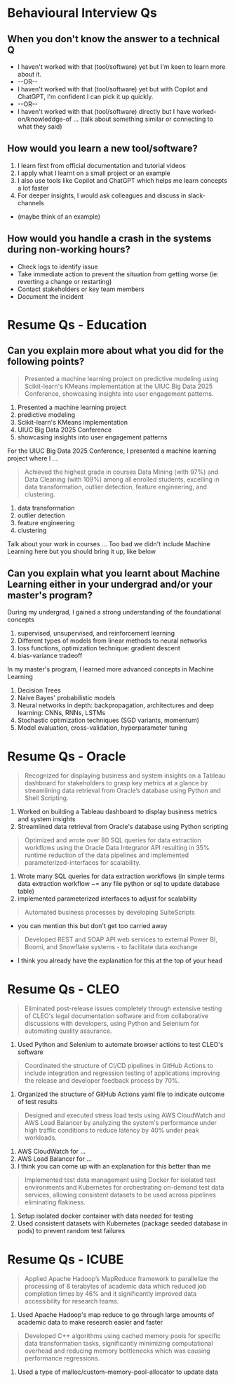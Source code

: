 # Behavioural Interview Qs

## When you don't know the answer to a technical Q

- I haven't worked with that (tool/software) yet but I'm keen to learn more about it.
- --OR--
- I haven't worked with that (tool/software) yet but with Copilot and ChatGPT, I'm confident I can pick it up quickly.
- --OR--
- I haven't worked with that (tool/software) directly but I have worked-on/knowleddge-of ... (talk about something similar or connecting to what they said)

## How would you learn a new tool/software?

1. I learn first from official documentation and tutorial videos
2. I apply what I learnt on a small project or an example
3. I also use tools like Copilot and ChatGPT which helps me learn concepts a lot faster
4. For deeper insights, I would ask colleagues and discuss in slack-channels
- (maybe think of an example)

## How would you handle a crash in the systems during non-working hours?

- Check logs to identify issue
- Take immediate action to prevent the situation from getting worse (ie: reverting a change or restarting)
- Contact stakeholders or key team members
- Document the incident

# Resume Qs - Education

## Can you explain more about what you did for the following points?

> Presented a machine learning project on predictive modeling using Scikit-learn's KMeans implementation at the UIUC Big Data 2025 Conference, showcasing insights into user engagement patterns.

1. Presented a machine learning project
2. predictive modeling
3. Scikit-learn's KMeans implementation
4. UIUC Big Data 2025 Conference
5. showcasing insights into user engagement patterns

For the UIUC Big Data 2025 Conference, I presented a machine learning project where I ...

> Achieved the highest grade in courses Data Mining (with 97%) and Data Cleaning (with 109%) among all enrolled students, excelling in data transformation, outlier detection, feature engineering, and clustering.

1. data transformation
2. outlier detection
3. feature engineering
4. clustering

Talk about your work in courses ... Too bad we didn't include Machine Learning here but you should bring it up, like below

## Can you explain what you learnt about Machine Learning either in your undergrad and/or your master's program?

During my undergrad, I gained a strong understanding of the foundational concepts
1. supervised, unsupervised, and reinforcement learning
2. Different types of models from linear methods to neural networks
3. loss functions, optimization technique: gradient descent
4. bias-variance tradeoff

In my master's program, I learned more advanced concepts in Machine Learning
1. Decision Trees
2. Naive Bayes' probabilistic models
3. Neural networks in depth: backpropagation, architectures and deep learning: CNNs, RNNs, LSTMs
4. Stochastic optimization techniques (SGD variants, momentum)
5. Model evaluation, cross-validation, hyperparameter tuning

# Resume Qs - Oracle

> Recognized for displaying business and system insights on a Tableau dashboard for stakeholders to grasp key metrics at a glance by streamlining data retrieval from Oracle’s database using Python and Shell Scripting.

1. Worked on building a Tableau dashboard to display business metrics and system insights
2. Streamlined data retrieval from Oracle's database using Python scripting

> Optimized and wrote over 80 SQL queries for data extraction workflows using the Oracle Data Integrator API resulting in 35% runtime reduction of the data pipelines and implemented parameterized-interfaces for scalability.

1. Wrote many SQL queries for data extraction workflows (in simple terms data extraction workflow ~= any file python or sql to update database table)
2. implemented parameterized interfaces to adjust for scalability

> Automated business processes by developing SuiteScripts

- you can mention this but don't get too carried away

> Developed REST and SOAP API web services to external Power BI, Boomi, and Snowflake systems - to facilitate data exchange

- I think you already have the explanation for this at the top of your head

# Resume Qs - CLEO

> Eliminated post-release issues completely through extensive testing of CLEO's legal documentation software and from collaborative discussions with developers, using Python and Selenium for automating quality assurance.

1. Used Python and Selenium to automate browser actions to test CLEO's software

> Coordinated the structure of CI/CD pipelines in GitHub Actions to include integration and regression testing of applications improving the release and developer feedback process by 70%.

1. Organized the structure of GitHub Actions yaml file to indicate outcome of test results

> Designed and executed stress load tests using AWS CloudWatch and AWS Load Balancer by analyzing the system's performance under high traffic conditions to reduce latency by 40% under peak workloads.

1. AWS CloudWatch for ...
2. AWS Load Balancer for ...
3. I think you can come up with an explanation for this better than me

> Implemented test data management using Docker for isolated test environments and Kubernetes for orchestrating on-demand test data services, allowing consistent datasets to be used across pipelines eliminating flakiness.

1. Setup isolated docker container with data needed for testing
2. Used consistent datasets with Kubernetes (package seeded database in pods) to prevent random test failures

# Resume Qs - ICUBE

> Applied Apache Hadoop’s MapReduce framework to parallelize the processing of 8 terabytes of academic data which reduced job completion times by 46% and it significantly improved data accessibility for research teams.

1. Used Apache Hadoop's map reduce to go through large amounts of academic data to make research easier and faster

> Developed C++ algorithms using cached memory pools for specific data transformation tasks, significantly minimizing computational overhead and reducing memory bottlenecks which was causing performance regressions.

1. Used a type of malloc/custom-memory-pool-allocator to update data
